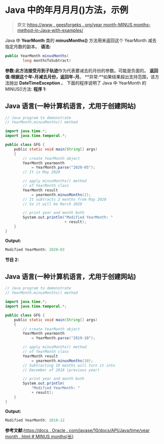 # Java 中的年月月月()方法，示例

> 原文:[https://www . geesforgeks . org/year month-MINUS months-method-in-Java-with-examples/](https://www.geeksforgeeks.org/yearmonth-minusmonths-method-in-java-with-examples/)

Java 中 **YearMonth** 类的 **minusMonths()** 方法用来返回这个 YearMonth 减去指定月数的副本。
**语法:**

```java
public YearMonth minusMonths(
        long monthsToSubtract)
```

**参数:**此方法接受**月到子轨迹**作为代表要减去的月份的参数。可能是负面的。
**返回值:**根据这个年-月减去月份，返回**年-月**。
**异常:**如果结果超出支持范围，该方法抛出 **DateTimeException** 。
下面的程序说明了 Java 中 YearMonth 的 MINUS()方法:
**程序 1:**

## Java 语言(一种计算机语言，尤用于创建网站)

```java
// Java program to demonstrate
// YearMonth.minusMonths() method

import java.time.*;
import java.time.temporal.*;

public class GFG {
    public static void main(String[] args)
    {
        // create YearMonth object
        YearMonth yearmonth
            = YearMonth.parse("2020-05");
        // It is May 2020

        // apply minusMonths() method
        // of YearMonth class
        YearMonth result
            = yearmonth.minusMonths(2);
        // It subtracts 2 months from May 2020
        // So it will be March 2020

        // print year and month both
        System.out.println("Modified YearMonth: "
                           + result);
    }
}
```

**Output:** 

```java
Modified YearMonth: 2020-03
```

**节目 2:**

## Java 语言(一种计算机语言，尤用于创建网站)

```java
// Java program to demonstrate
// YearMonth.minusMonths() method

import java.time.*;
import java.time.temporal.*;

public class GFG {
    public static void main(String[] args)
    {
        // create YearMonth object
        YearMonth yearmonth
            = YearMonth.parse("2019-10");

        // apply minusMonths() method
        // of YearMonth class
        YearMonth result
            = yearmonth.minusMonths(10);
        // Subtracting 10 months will turn it into
        // December of 2018 (previous year)

        // print year and month both
        System.out.println(
            "Modified YearMonth: "
            + result);
    }
}
```

**Output:** 

```java
Modified YearMonth: 2018-12
```

**参考文献:**[https://docs . Oracle . com/javase/10/docs/API/Java/time/year month . html # MINUS months(长)](https://docs.oracle.com/javase/10/docs/api/java/time/YearMonth.html#minusMonths(long))